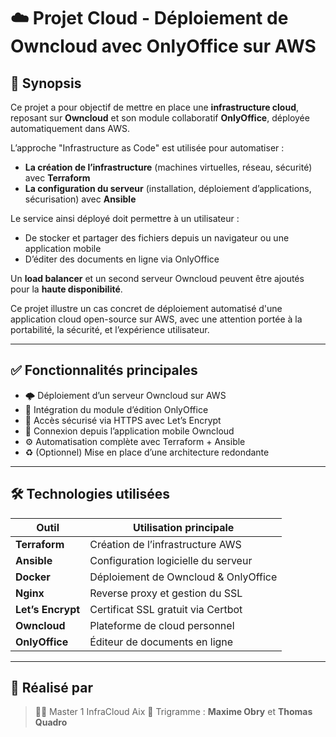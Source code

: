 # ☁️ Projet Cloud - Déploiement de Owncloud avec OnlyOffice sur AWS

## 🧾 Synopsis

Ce projet a pour objectif de mettre en place une **infrastructure cloud**, reposant sur **Owncloud** et son module collaboratif **OnlyOffice**, déployée automatiquement dans AWS.

L’approche "Infrastructure as Code" est utilisée pour automatiser :

- **La création de l’infrastructure** (machines virtuelles, réseau, sécurité) avec **Terraform**
- **La configuration du serveur** (installation, déploiement d’applications, sécurisation) avec **Ansible**

Le service ainsi déployé doit permettre à un utilisateur :
- De stocker et partager des fichiers depuis un navigateur ou une application mobile
- D’éditer des documents en ligne via OnlyOffice

Un **load balancer** et un second serveur Owncloud peuvent être ajoutés pour la **haute disponibilité**.

Ce projet illustre un cas concret de déploiement automatisé d'une application cloud open-source sur AWS, avec une attention portée à la portabilité, la sécurité, et l’expérience utilisateur.

---

## ✅ Fonctionnalités principales

- 🌩️ Déploiement d’un serveur Owncloud sur AWS
- 🧩 Intégration du module d’édition OnlyOffice
- 🔐 Accès sécurisé via HTTPS avec Let’s Encrypt
- 📱 Connexion depuis l’application mobile Owncloud
- ⚙️ Automatisation complète avec Terraform + Ansible
- ♻️ (Optionnel) Mise en place d’une architecture redondante

---

## 🛠️ Technologies utilisées

| Outil       | Utilisation principale                    |
|-------------|--------------------------------------------|
| **Terraform** | Création de l’infrastructure AWS         |
| **Ansible**   | Configuration logicielle du serveur      |
| **Docker**    | Déploiement de Owncloud & OnlyOffice    |
| **Nginx**     | Reverse proxy et gestion du SSL          |
| **Let’s Encrypt** | Certificat SSL gratuit via Certbot |
| **Owncloud** | Plateforme de cloud personnel            |
| **OnlyOffice**| Éditeur de documents en ligne            |

---

## 📌 Réalisé par

> 🧑‍🎓 Master 1 InfraCloud Aix
> 👤 Trigramme : **Maxime Obry** et **Thomas Quadro**
